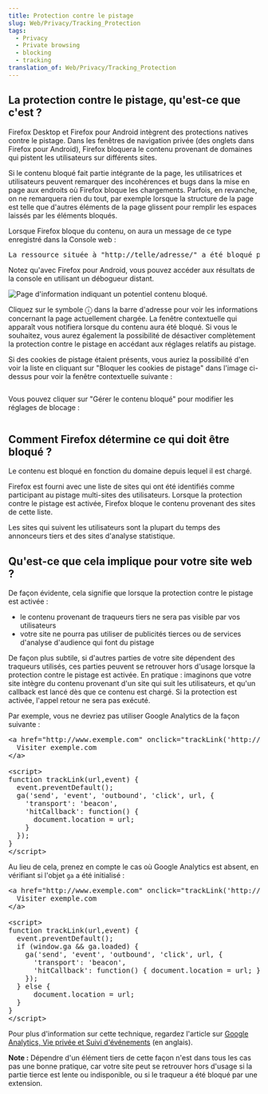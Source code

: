 ```yaml
---
title: Protection contre le pistage
slug: Web/Privacy/Tracking_Protection
tags:
  - Privacy
  - Private browsing
  - blocking
  - tracking
translation_of: Web/Privacy/Tracking_Protection
---
```


<h2 id="what_is_tracking_protection">La protection contre le pistage, qu'est-ce que c'est ?</h2>

<p>Firefox Desktop et Firefox pour Android intègrent des protections natives contre le pistage. Dans les fenêtres de navigation privée (des onglets dans Firefox pour Android), Firefox bloquera le contenu provenant de domaines qui pistent les utilisateurs sur différents sites.</p>

<p>Si le contenu bloqué fait partie intégrante de la page, les utilisatrices et utilisateurs peuvent remarquer des incohérences et bugs dans la mise en page aux endroits où Firefox bloque les chargements. Parfois, en revanche, on ne remarquera rien du tout, par exemple lorsque la structure de la page est telle que d'autres éléments de la page glissent pour remplir les espaces laissés par les éléments bloqués.</p>

<p>Lorsque Firefox bloque du contenu, on aura un message de ce type enregistré dans la Console web :</p>

<pre>La ressource située à "http://telle/adresse/" a été bloqué parce que la protection contre le pistage est activée.</pre>

<p>Notez qu'avec Firefox pour Android, vous pouvez accéder aux résultats de la console en utilisant un débogueur distant.</p>

<p><img alt="Page d'information indiquant un potentiel contenu bloqué." src="blocked_content.png"></p>

<p>Cliquez sur le symbole ⓘ dans la barre d'adresse pour voir les informations concernant la page actuellement chargée. La fenêtre contextuelle qui apparaît vous notifiera lorsque du contenu aura été bloqué. Si vous le souhaitez, vous aurez également la possibilité de désactiver complètement la protection contre le pistage en accédant aux réglages relatifs au pistage.</p>

<p>Si des cookies de pistage étaient présents, vous auriez la possibilité d'en voir la liste en cliquant sur "Bloquer les cookies de pistage" dans l'image ci-dessus pour voir la fenêtre contextuelle suivante :</p>

<p><img alt="" src="tracking_cookies.png"></p>

<p>Vous pouvez cliquer sur "Gérer le contenu bloqué" pour modifier les réglages de blocage :</p>

<p><img alt="" src="content_blocking.png"></p>

<h2 id="how_does_firefox_choose_what_to_block">Comment Firefox détermine ce qui doit être bloqué ?</h2>

<p>Le contenu est bloqué en fonction du domaine depuis lequel il est chargé.</p>

<p>Firefox est fourni avec une liste de sites qui ont été identifiés comme participant au pistage multi-sites des utilisateurs. Lorsque la protection contre le pistage est activée, Firefox bloque le contenu provenant des sites de cette liste.</p>

<p>Les sites qui suivent les utilisateurs sont la plupart du temps des annonceurs tiers et des sites d'analyse statistique.</p>

<h2 id="what_does_this_mean_for_your_website">Qu'est-ce que cela implique pour votre site web ?</h2>

<p>De façon évidente, cela signifie que lorsque la protection contre le pistage est activée :</p>

<ul>
 <li>le contenu provenant de traqueurs tiers ne sera pas visible par vos utilisateurs</li>
 <li>votre site ne pourra pas utiliser de publicités tierces ou de services d'analyse d'audience qui font du pistage</li>
</ul>

<p>De façon plus subtile, si d'autres parties de votre site dépendent des traqueurs utilisés, ces parties peuvent se retrouver hors d'usage lorsque la protection contre le pistage est activée. En pratique : imaginons que votre site intègre du contenu provenant d'un site qui suit les utilisateurs, et qu'un callback est lancé dès que ce contenu est chargé. Si la protection est activée, l'appel retour ne sera pas exécuté.</p>

<p>Par exemple, vous ne devriez pas utiliser Google Analytics de la façon suivante :</p>

<pre class="brush:html example-bad">&lt;a href="http://www.exemple.com" onclick="trackLink('http://www.exemple.com', event);"&gt;
  Visiter exemple.com
&lt;/a&gt;

&lt;script&gt;
function trackLink(url,event) {
  event.preventDefault();
  ga('send', 'event', 'outbound', 'click', url, {
    'transport': 'beacon',
    'hitCallback': function() {
      document.location = url;
    }
  });
}
&lt;/script&gt;</pre>

<p>Au lieu de cela, prenez en compte le cas où Google Analytics est absent, en vérifiant si l'objet <code>ga</code> a été initialisé :</p>

<pre class="brush:html example-good">&lt;a href="http://www.exemple.com" onclick="trackLink('http://www.exemple.com', event);"&gt;
  Visiter exemple.com
&lt;/a&gt;

&lt;script&gt;
function trackLink(url,event) {
  event.preventDefault();
  if (window.ga &amp;&amp; <span class="pl-smi">ga</span>.loaded) {
    ga('send', 'event', 'outbound', 'click', url, {
      'transport': 'beacon',
      'hitCallback': function() { document.location = url; }
    });
  } else {
      document.location = url;
  }
}
&lt;/script&gt;
</pre>

<p>Pour plus d'information sur cette technique, regardez l'article sur <a href="https://hacks.mozilla.org/2016/01/google-analytics-privacy-and-event-tracking/">Google Analytics, Vie privée et Suivi d'événements</a> (en anglais).</p>

<div class="blockIndicator note">
<p><strong>Note :</strong> Dépendre d'un élément tiers de cette façon n'est dans tous les cas pas une bonne pratique, car votre site peut se retrouver hors d'usage si la partie tierce est lente ou indisponible, ou si le traqueur a été bloqué par une extension.</p>
</div>